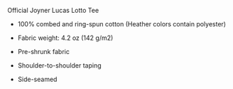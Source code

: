 Official Joyner Lucas Lotto Tee

+ 100% combed and ring-spun cotton (Heather colors contain polyester)

- Fabric weight: 4.2 oz (142 g/m2)

* Pre-shrunk fabric

+ Shoulder-to-shoulder taping

- Side-seamed